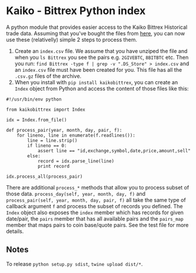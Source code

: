 # Kaiko - Bittrex Python index
A python module that provides easier access to the Kaiko Bittrex Historical trade data. Assuming that you've bought the files from [here](https://www.kaiko.com/products/bittrex-historical-trade-data), you can now use these (relativelly) simple 2 steps to process them.

1. Create an `index.csv` file. We assume that you have unziped the file and when you `ls Bittrex` you see the pairs e.g. `2GIVEBTC`, `8BITBTC` etc. Then you run: `find Bittrex -type f | grep -v ".DS_Store" > index.csv` and an `index.csv` file must have been created for you. This file has all the `.csv.gz` files of the archive.
2. When you install with `pip install kaikobittrex`, you can create an `Index` object from Python and access the content of those files like this:


```
#!/usr/bin/env python

from kaikobittrex import Index

idx = Index.from_file()

def process_pair(year, month, day, pair, f):
    for lineno, line in enumerate(f.readlines()):
        line = line.strip()
        if lineno == 0:
            assert line == "id,exchange,symbol,date,price,amount,sell"
        else:
            record = idx.parse_line(line)
            print record

idx.process_all(process_pair)
```

There are additional `process_*` methods that allow you to process subset of those data. `process_day(self, year, month, day, f)` and `process_pair(self, year, month, day, pair, f)` all take the same type of callback argument `f` and process the subset of records you defined. The `Index` object also exposes the `index` member which has records for given date/pair, the `pairs` member that has all available pairs and the `pairs_map` member that maps pairs to coin base/quote pairs. See the test file for more details.

## Notes

To release `python setup.py sdist`, `twine upload dist/*`.
